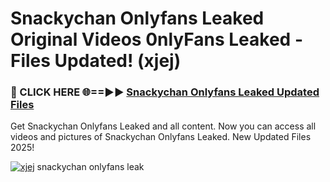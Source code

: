 # Snackychan Onlyfans Leaked Original Videos 0nlyFans Leaked - Files Updated! (xjej)

<h3>🔴 CLICK HERE 🌐==►► <a href="https://tinyurl.com/x26r9saj" rel="nofollow">Snackychan Onlyfans Leaked Updated Files</a></h3>

Get Snackychan Onlyfans Leaked and all content. Now you can access all videos and pictures of Snackychan Onlyfans Leaked. New Updated Files 2025!

[![xjej](https://i.imgur.com/LkgZPqh.gif)](https://tinyurl.com/x26r9saj)
snackychan onlyfans leak